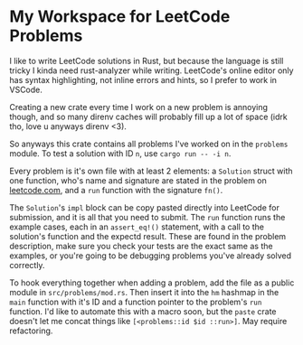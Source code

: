 # My Workspace for LeetCode Problems

I like to write LeetCode solutions in Rust, but because the language is still tricky I kinda need rust-analyzer while writing. LeetCode's online editor only has syntax highlighting, not inline errors and hints, so I prefer to work in VSCode. 

Creating a new crate every time I work on a new problem is annoying though, and so many direnv caches will probably fill up a lot of space (idrk tho, love u anyways direnv <3).

So anyways this crate contains all problems I've worked on in the ```problems``` module. To test a solution with ID ```n```, use ```cargo run -- -i n```.

Every problem is it's own file with at least 2 elements: a ```Solution``` struct with one function, who's name and signature are stated in the problem on [leetcode.com](https://leetcode.com), and a ```run``` function with the signature ```fn()```. 

The ```Solution```'s ```impl``` block can be copy pasted directly into LeetCode for submission, and it is all that you need to submit. The ```run``` function runs the example cases, each in an ```assert_eq!()``` statement, with a call to the solution's function and the expectd result. These are found in the problem description, make sure you check your tests are the exact same as the examples, or you're going to be debugging problems you've already solved correctly. 

To hook everything together when adding a problem, add the file as a public module in ```src/problems/mod.rs```. Then insert it into the ```hm``` hashmap in the ```main``` function with it's ID and a function pointer to the problem's ```run``` function. I'd like to automate this with a macro soon, but the ```paste``` crate doesn't let me concat things like ```[<problems::id $id ::run>]```. May require refactoring. 